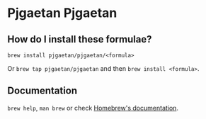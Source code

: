 # Pjgaetan Pjgaetan

## How do I install these formulae?

`brew install pjgaetan/pjgaetan/<formula>`

Or `brew tap pjgaetan/pjgaetan` and then `brew install <formula>`.

## Documentation

`brew help`, `man brew` or check [Homebrew's documentation](https://docs.brew.sh).
